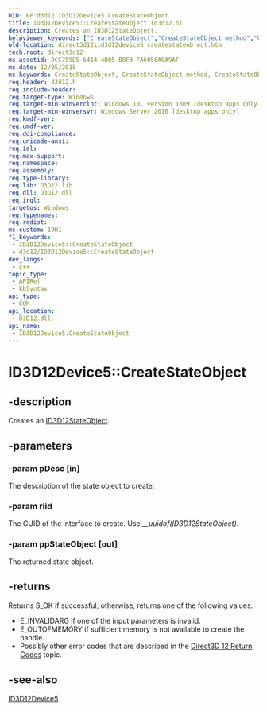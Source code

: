 ```yaml
---
UID: NF:d3d12.ID3D12Device5.CreateStateObject
title: ID3D12Device5::CreateStateObject (d3d12.h)
description: Creates an ID3D12StateObject.
helpviewer_keywords: ["CreateStateObject","CreateStateObject method","CreateStateObject method","ID3D12Device5 interface","ID3D12Device5 interface","CreateStateObject method","ID3D12Device5.CreateStateObject","ID3D12Device5::CreateStateObject","d3d12/ID3D12Device5::CreateStateObject","direct3d12.id3d12device5_createstateobject"]
old-location: direct3d12\id3d12device5_createstateobject.htm
tech.root: direct3d12
ms.assetid: 9CC759D5-6414-4B05-B8F3-FA6056A0A9AF
ms.date: 12/05/2018
ms.keywords: CreateStateObject, CreateStateObject method, CreateStateObject method,ID3D12Device5 interface, ID3D12Device5 interface,CreateStateObject method, ID3D12Device5.CreateStateObject, ID3D12Device5::CreateStateObject, d3d12/ID3D12Device5::CreateStateObject, direct3d12.id3d12device5_createstateobject
req.header: d3d12.h
req.include-header: 
req.target-type: Windows
req.target-min-winverclnt: Windows 10, version 1809 [desktop apps only]
req.target-min-winversvr: Windows Server 2016 [desktop apps only]
req.kmdf-ver: 
req.umdf-ver: 
req.ddi-compliance: 
req.unicode-ansi: 
req.idl: 
req.max-support: 
req.namespace: 
req.assembly: 
req.type-library: 
req.lib: D3D12.lib
req.dll: D3D12.dll
req.irql: 
targetos: Windows
req.typenames: 
req.redist: 
ms.custom: 19H1
f1_keywords:
 - ID3D12Device5::CreateStateObject
 - d3d12/ID3D12Device5::CreateStateObject
dev_langs:
 - c++
topic_type:
 - APIRef
 - kbSyntax
api_type:
 - COM
api_location:
 - D3D12.dll
api_name:
 - ID3D12Device5.CreateStateObject
---
```


# ID3D12Device5::CreateStateObject


## -description

Creates an <a href="https://msdn.microsoft.com/en-us/library/Mt815591(v=VS.85).aspx">ID3D12StateObject</a>.

## -parameters

### -param pDesc [in]

The description of the state object to create.

### -param riid

The GUID of the interface to create. Use <i>__uuidof(ID3D12StateObject)</i>.

### -param ppStateObject [out]

The returned state object.

## -returns

Returns S_OK if successful; otherwise, returns one of the following values:
              

<ul>
<li>E_INVALIDARG if one of the input parameters is invalid.</li>
<li>E_OUTOFMEMORY if sufficient memory is not available to create the handle.</li>
<li>Possibly other error codes that are described in the <a href="https://docs.microsoft.com/windows/desktop/direct3d12/d3d12-graphics-reference-returnvalues">Direct3D 12 Return Codes</a> topic.
              </li>
</ul>

## -see-also

<a href="https://msdn.microsoft.com/en-us/library/Mt847457(v=VS.85).aspx">ID3D12Device5</a>

